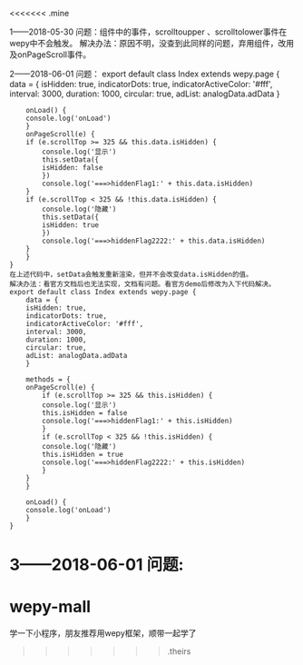 <<<<<<< .mine

1——2018-05-30 问题：<scroll-view>组件中的事件，scrolltoupper 、scrolltolower事件在wepy中不会触发。
    解决办法：原因不明，没查到此同样的问题，弃用<scroll-view>组件，改用<view>及onPageScroll事件。


2——2018-06-01 问题：
    export default class Index extends wepy.page {
        data = {
        isHidden: true,
        indicatorDots: true,
        indicatorActiveColor: '#fff',
        interval: 3000,
        duration: 1000,
        circular: true,
        adList: analogData.adData
        }

        onLoad() {
        console.log('onLoad')
        }
        onPageScroll(e) {
        if (e.scrollTop >= 325 && this.data.isHidden) {
            console.log('显示')
            this.setData({
            isHidden: false
            })
            console.log('===>hiddenFlag1:' + this.data.isHidden)
        }
        if (e.scrollTop < 325 && !this.data.isHidden) {
            console.log('隐藏')
            this.setData({
            isHidden: true
            })
            console.log('===>hiddenFlag2222:' + this.data.isHidden)
        }
        }
    }
    在上述代码中，setData会触发重新渲染，但并不会改变data.isHidden的值。
    解决办法：看官方文档后也无法实现，文档有问题。看官方demo后修改为入下代码解决。
    export default class Index extends wepy.page {
        data = {
        isHidden: true,
        indicatorDots: true,
        indicatorActiveColor: '#fff',
        interval: 3000,
        duration: 1000,
        circular: true,
        adList: analogData.adData
        }

        methods = {
        onPageScroll(e) {
            if (e.scrollTop >= 325 && this.isHidden) {
            console.log('显示')
            this.isHidden = false
            console.log('===>hiddenFlag1:' + this.isHidden)
            }
            if (e.scrollTop < 325 && !this.isHidden) {
            console.log('隐藏')
            this.isHidden = true
            console.log('===>hiddenFlag2222:' + this.isHidden)
            }
        }
        }

        onLoad() {
        console.log('onLoad')
        }
    }

3——2018-06-01 问题:
=======
# wepy-mall
学一下小程序，朋友推荐用wepy框架，顺带一起学了





































































>>>>>>> .theirs
